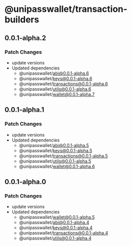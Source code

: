 # @unipasswallet/transaction-builders

## 0.0.1-alpha.2

### Patch Changes

- update versions
- Updated dependencies
  - @unipasswallet/abi@0.0.1-alpha.6
  - @unipasswallet/keys@0.0.1-alpha.6
  - @unipasswallet/transactions@0.0.1-alpha.6
  - @unipasswallet/utils@0.0.1-alpha.6
  - @unipasswallet/wallet@0.0.1-alpha.7

## 0.0.1-alpha.1

### Patch Changes

- update versions
- Updated dependencies
  - @unipasswallet/abi@0.0.1-alpha.5
  - @unipasswallet/keys@0.0.1-alpha.5
  - @unipasswallet/transactions@0.0.1-alpha.5
  - @unipasswallet/utils@0.0.1-alpha.5
  - @unipasswallet/wallet@0.0.1-alpha.6

## 0.0.1-alpha.0

### Patch Changes

- update versions
- Updated dependencies
  - @unipasswallet/wallet@0.0.1-alpha.5
  - @unipasswallet/abi@0.0.1-alpha.4
  - @unipasswallet/keys@0.0.1-alpha.4
  - @unipasswallet/transactions@0.0.1-alpha.4
  - @unipasswallet/utils@0.0.1-alpha.4
